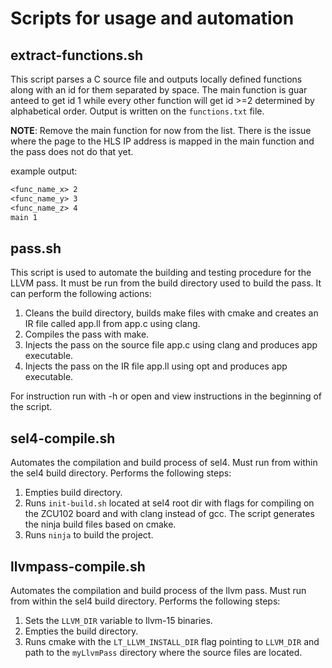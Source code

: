 # Scripts for usage and automation

## extract-functions.sh
This script parses a C source file and outputs locally defined functions along
with an id for them separated by space. The main function is guar anteed to get
id 1 while every other function will get id >=2 determined by alphabetical
order. Output is written on the `functions.txt` file. 

**NOTE**: Remove the main function for now from the list. There is the issue
where the page to the HLS IP address is mapped in the main function and the pass
does not do that yet.

example output:
```txt
<func_name_x> 2
<func_name_y> 3
<func_name_z> 4
main 1
```

## pass.sh
This script is used to automate the building and testing procedure for the LLVM
pass. It must be run from the build directory used to build the pass. It can
perform the following actions:
1. Cleans the build directory, builds make files with cmake and creates an IR
   file called app.ll from app.c using clang.
2. Compiles the pass with make.
3. Injects the pass on the source file app.c using clang and produces app
   executable.
4. Injects the pass on the IR file app.ll using opt and produces app executable.

For instruction run with -h or open and view instructions in the beginning of
the script.

## sel4-compile.sh
Automates the compilation and build process of sel4. Must run from within the
sel4 build directory. Performs the following steps:
1. Empties build directory.
2. Runs `init-build.sh` located at sel4 root dir with flags for compiling on the
   ZCU102 board and with clang instead of gcc. The script generates the ninja
   build files based on cmake.
3. Runs `ninja` to build the project.

## llvmpass-compile.sh
Automates the compilation and build process of the llvm pass. Must run from
within the sel4 build directory. Performs the following steps:
1. Sets the `LLVM_DIR` variable to llvm-15 binaries.
2. Empties the build directory.
3. Runs cmake with the `LT_LLVM_INSTALL_DIR` flag pointing to `LLVM_DIR` and
   path to the `myLlvmPass` directory where the source files are located.